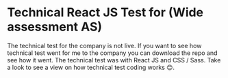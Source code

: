 # Technical React JS Test for (Wide assessment AS)
The technical test for the company is not live. If you want to see how technical test went for me to the company you can download the repo and see how it went. 
The technical test was with React JS and CSS / Sass. Take a look to see a view on how technical test coding works 😊.


